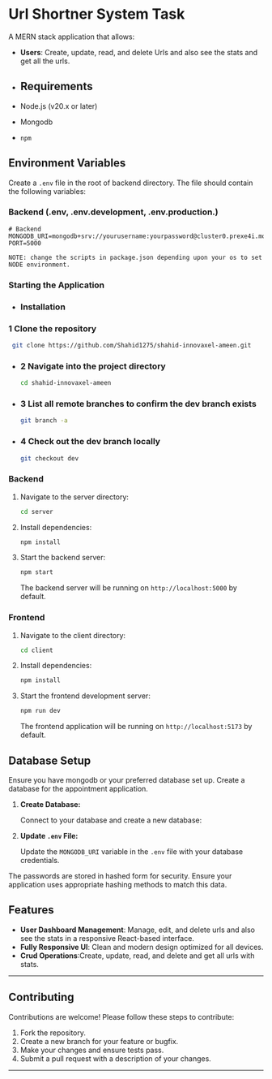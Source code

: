 # Url Shortner System Task

A MERN stack application that allows:
- **Users**: Create, update, read, and delete Urls and also see the stats and get all the urls.
  
- ## Requirements

- Node.js (v20.x or later)
- Mongodb
- `npm`

## Environment Variables

Create a `.env` file in the root of backend directory. The file should contain the following variables:

### Backend (.env, .env.development, .env.production.)

```env
# Backend
MONGODB_URI=mongodb+srv://yourusername:yourpassword@cluster0.prexe4i.mongodb.net
PORT=5000

NOTE: change the scripts in package.json depending upon your os to set NODE environment.
```

### Starting the Application

- ### Installation

### 1 Clone the repository
   ```bash
    git clone https://github.com/Shahid1275/shahid-innovaxel-ameen.git
   ```

- ### 2 Navigate into the project directory
   ```bash
  cd shahid-innovaxel-ameen
     ```

- ### 3 List all remote branches to confirm the dev branch exists
   ```bash
  git branch -a
   ```

- ### 4 Check out the dev branch locally
   ```bash
  git checkout dev
   ```

### Backend

1. Navigate to the server directory:

   ```bash
   cd server
   ```

2. Install dependencies:

   ```bash
   npm install
   ```

3. Start the backend server:

   ```bash
   npm start
   ```

   The backend server will be running on `http://localhost:5000` by default.

### Frontend

1. Navigate to the client directory:

   ```bash
   cd client
   ```

2. Install dependencies:

   ```bash
   npm install
   ```

3. Start the frontend development server:

   ```bash
   npm run dev
   ```

   The frontend application will be running on `http://localhost:5173` by default.


## Database Setup

Ensure you have mongodb or your preferred database set up. Create a database for the appointment application.

1. **Create Database:**

   Connect to your database and create a new database:

2. **Update `.env` File:**

   Update the `MONGODB_URI` variable in the `.env` file with your database credentials.

The passwords are stored in hashed form for security. Ensure your application uses appropriate hashing methods to match this data.

## Features

- **User Dashboard Management**: Manage, edit, and delete urls and also see the stats in a responsive React-based interface.
- **Fully Responsive UI**: Clean and modern design optimized for all devices.
- **Crud Operations**:Create, update, read, and delete and get all urls with stats.

---

## Contributing

Contributions are welcome! Please follow these steps to contribute:

1. Fork the repository.
2. Create a new branch for your feature or bugfix.
3. Make your changes and ensure tests pass.
4. Submit a pull request with a description of your changes.
---
